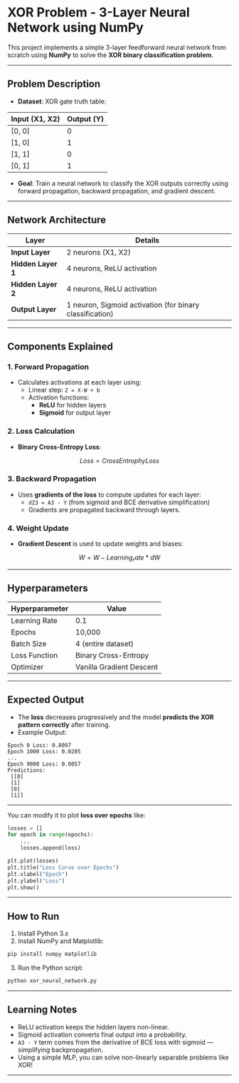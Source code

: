 # XOR Problem - 3-Layer Neural Network using NumPy

This project implements a simple 3-layer feedforward neural network from scratch using **NumPy** to solve the **XOR binary classification problem**.

---

## Problem Description

- **Dataset**: XOR gate truth table:

| Input (X1, X2) | Output (Y) |
| -------------- | ---------- |
| [0, 0]         | 0          |
| [1, 0]         | 1          |
| [1, 1]         | 0          |
| [0, 1]         | 1          |

- **Goal**: Train a neural network to classify the XOR outputs correctly using forward propagation, backward propagation, and gradient descent.

---

## Network Architecture

| Layer              | Details                                                  |
| ------------------ | -------------------------------------------------------- |
| **Input Layer**    | 2 neurons (X1, X2)                                       |
| **Hidden Layer 1** | 4 neurons, ReLU activation                               |
| **Hidden Layer 2** | 4 neurons, ReLU activation                               |
| **Output Layer**   | 1 neuron, Sigmoid activation (for binary classification) |

---

## Components Explained

### 1. **Forward Propagation**

- Calculates activations at each layer using:
  - Linear step: `Z = X·W + b`
  - Activation functions:
    - **ReLU** for hidden layers
    - **Sigmoid** for output layer

### 2. **Loss Calculation**

- **Binary Cross-Entropy Loss**:

$$
Loss = Cross Entrophy Loss
$$

### 3. **Backward Propagation**

- Uses **gradients of the loss** to compute updates for each layer:
  - `dZ3 = A3 - Y` (from sigmoid and BCE derivative simplification)
  - Gradients are propagated backward through layers.

### 4. **Weight Update**

- **Gradient Descent** is used to update weights and biases:

$$
W = W - Learning_rate * dW
$$

---

##  Hyperparameters

| Hyperparameter | Value                    |
| -------------- | ------------------------ |
| Learning Rate  | 0.1                      |
| Epochs         | 10,000                   |
| Batch Size     | 4 (entire dataset)       |
| Loss Function  | Binary Cross-Entropy     |
| Optimizer      | Vanilla Gradient Descent |

---

## Expected Output

- The **loss** decreases progressively and the model **predicts the XOR pattern correctly** after training.
- Example Output:

```
Epoch 0 Loss: 0.8097
Epoch 1000 Loss: 0.0205
...
Epoch 9000 Loss: 0.0057
Predictions:
 [[0]
 [1]
 [0]
 [1]]
```

---

You can modify it to plot **loss over epochs** like:

```python
losses = []
for epoch in range(epochs):
    ...
    losses.append(loss)

plt.plot(losses)
plt.title("Loss Curve over Epochs")
plt.xlabel("Epoch")
plt.ylabel("Loss")
plt.show()
```

---

## How to Run

1. Install Python 3.x
2. Install NumPy and Matplotlib:

```bash
pip install numpy matplotlib
```

3. Run the Python script:

```bash
python xor_neural_network.py
```

---

## Learning Notes

- ReLU activation keeps the hidden layers non-linear.
- Sigmoid activation converts final output into a probability.
- `A3 - Y` term comes from the derivative of BCE loss with sigmoid — simplifying backpropagation.
- Using a simple MLP, you can solve non-linearly separable problems like XOR!

---


